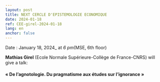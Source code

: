 ```yaml
---
layout: post
title: NEXT CERCLE D'EPISTEMOLOGIE ECONOMIQUE
date: 2024-01-18
ref: CEE-girel-2024-01-18
lang: en
anchor: false
---
```



<i class="fas fa-table"></i> Date : January 18, 2024_ at _6 pm_(MSE, 6th floor)

**Mathias Girel** (Ecole Normale Supérieure-Collège de France-CNRS) will give a talk:

#### « De l’agnotologie. Du pragmatisme aux études sur l’ignorance »
